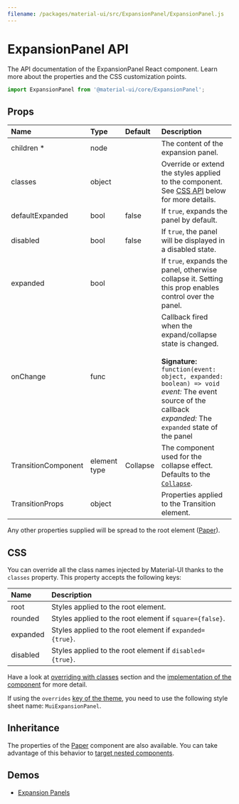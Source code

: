 ```yaml
---
filename: /packages/material-ui/src/ExpansionPanel/ExpansionPanel.js
---
```


<!--- This documentation is automatically generated, do not try to edit it. -->

# ExpansionPanel API

<p class="description">The API documentation of the ExpansionPanel React component. Learn more about the properties and the CSS customization points.</p>

```js
import ExpansionPanel from '@material-ui/core/ExpansionPanel';
```



## Props

| Name | Type | Default | Description |
|:-----|:-----|:--------|:------------|
| <span class="prop-name required">children *</span> | <span class="prop-type">node</span> |   | The content of the expansion panel. |
| <span class="prop-name">classes</span> | <span class="prop-type">object</span> |   | Override or extend the styles applied to the component. See [CSS API](#css) below for more details. |
| <span class="prop-name">defaultExpanded</span> | <span class="prop-type">bool</span> | <span class="prop-default">false</span> | If `true`, expands the panel by default. |
| <span class="prop-name">disabled</span> | <span class="prop-type">bool</span> | <span class="prop-default">false</span> | If `true`, the panel will be displayed in a disabled state. |
| <span class="prop-name">expanded</span> | <span class="prop-type">bool</span> |   | If `true`, expands the panel, otherwise collapse it. Setting this prop enables control over the panel. |
| <span class="prop-name">onChange</span> | <span class="prop-type">func</span> |   | Callback fired when the expand/collapse state is changed.<br><br>**Signature:**<br>`function(event: object, expanded: boolean) => void`<br>*event:* The event source of the callback<br>*expanded:* The `expanded` state of the panel |
| <span class="prop-name">TransitionComponent</span> | <span class="prop-type">element type</span> | <span class="prop-default">Collapse</span> | The component used for the collapse effect. Defaults to the [`Collapse`](/api/collapse). |
| <span class="prop-name">TransitionProps</span> | <span class="prop-type">object</span> |   | Properties applied to the Transition element. |

Any other properties supplied will be spread to the root element ([Paper](/api/paper/)).

## CSS

You can override all the class names injected by Material-UI thanks to the `classes` property.
This property accepts the following keys:


| Name | Description |
|:-----|:------------|
| <span class="prop-name">root</span> | Styles applied to the root element.
| <span class="prop-name">rounded</span> | Styles applied to the root element if `square={false}`.
| <span class="prop-name">expanded</span> | Styles applied to the root element if `expanded={true}`.
| <span class="prop-name">disabled</span> | Styles applied to the root element if `disabled={true}`.

Have a look at [overriding with classes](/customization/overrides/#overriding-with-classes) section
and the [implementation of the component](https://github.com/mui-org/material-ui/blob/master/packages/material-ui/src/ExpansionPanel/ExpansionPanel.js)
for more detail.

If using the `overrides` [key of the theme](/customization/themes/#css),
you need to use the following style sheet name: `MuiExpansionPanel`.

## Inheritance

The properties of the [Paper](/api/paper/) component are also available.
You can take advantage of this behavior to [target nested components](/guides/api/#spread).

## Demos

- [Expansion Panels](/demos/expansion-panels/)

